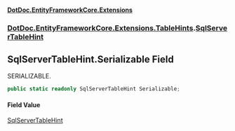 #### [DotDoc\.EntityFrameworkCore\.Extensions](Home 'Home')
### [DotDoc\.EntityFrameworkCore\.Extensions\.TableHints](DotDoc.EntityFrameworkCore.Extensions.TableHints 'DotDoc\.EntityFrameworkCore\.Extensions\.TableHints').[SqlServerTableHint](SqlServerTableHint 'DotDoc\.EntityFrameworkCore\.Extensions\.TableHints\.SqlServerTableHint')

## SqlServerTableHint\.Serializable Field

SERIALIZABLE\.

```csharp
public static readonly SqlServerTableHint Serializable;
```

#### Field Value
[SqlServerTableHint](SqlServerTableHint 'DotDoc\.EntityFrameworkCore\.Extensions\.TableHints\.SqlServerTableHint')